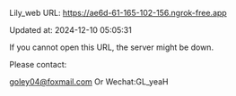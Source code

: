 Lily_web URL: https://ae6d-61-165-102-156.ngrok-free.app

Updated at: 2024-12-10 05:05:31

If you cannot open this URL, the server might be down.

Please contact: 

goley04@foxmail.com Or Wechat:GL_yeaH